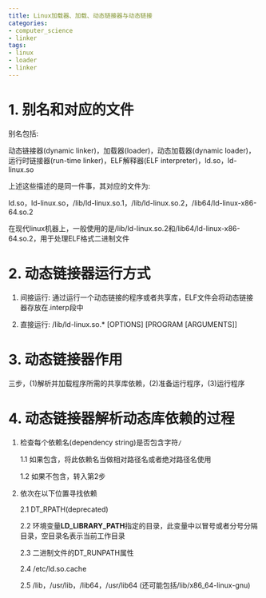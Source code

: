 ```yaml
---
title: Linux加载器、加载、动态链接器与动态链接
categories:
- computer_science
- linker
tags:
- linux
- loader
- linker
---
```


# 1. 别名和对应的文件

别名包括:

动态链接器(dynamic linker)，加载器(loader)，动态加载器(dynamic loader)，运行时链接器(run-time linker)，ELF解释器(ELF interpreter)，ld.so，ld-linux.so

上述这些描述的是同一件事，其对应的文件为:

ld.so，ld-linux.so，/lib/ld-linux.so.1，/lib/ld-linux.so.2，/lib64/ld-linux-x86-64.so.2

在现代linux机器上，一般使用的是/lib/ld-linux.so.2和/lib64/ld-linux-x86-64.so.2，用于处理ELF格式二进制文件

# 2. 动态链接器运行方式

1. 间接运行: 通过运行一个动态链接的程序或者共享库，ELF文件会将动态链接器存放在.interp段中

2. 直接运行: /lib/ld-linux.so.*  [OPTIONS] [PROGRAM [ARGUMENTS]]

# 3. 动态链接器作用

三步，(1)解析并加载程序所需的共享库依赖，(2)准备运行程序，(3)运行程序

# 4. 动态链接器解析动态库依赖的过程

1. 检查每个依赖名(dependency string)是否包含字符`/`

    1.1 如果包含，将此依赖名当做相对路径名或者绝对路径名使用

    1.2 如果不包含，转入第2步

2. 依次在以下位置寻找依赖

    2.1 DT_RPATH(deprecated)

    2.2 环境变量**LD_LIBRARY_PATH**指定的目录，此变量中以冒号或者分号分隔目录，空目录名表示当前工作目录

    2.3 二进制文件的DT_RUNPATH属性

    2.4 /etc/ld.so.cache

    2.5 /lib，/usr/lib，/lib64，/usr/lib64 (还可能包括/lib/x86_64-linux-gnu)